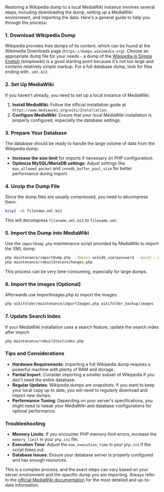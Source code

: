 Restoring a Wikipedia dump to a local MediaWiki instance involves several steps, including downloading the dump, setting up a MediaWiki environment, and importing the data. Here's a general guide to help you through the process:

### 1. Download Wikipedia Dump

Wikipedia provides free dumps of its content, which can be found at the Wikimedia Downloads page (`https://dumps.wikimedia.org`). Choose an appropriate dump file for your needs - a dump of the [Wikipedia in Simple English](https://simple.wikipedia.org/wiki/Main_Page) (simplewiki) is a good starting point because it's not too large and contains relatively simple markup. For a full database dump, look for files ending with `.xml.bz2`.

### 2. Set Up MediaWiki

If you haven't already, you need to set up a local instance of MediaWiki:

1. **Install MediaWiki**: Follow the official installation guide at `https://www.mediawiki.org/wiki/Installation`.
2. **Configure MediaWiki**: Ensure that your local MediaWiki installation is properly configured, especially the database settings.

### 3. Prepare Your Database

The database should be ready to handle the large volume of data from the Wikipedia dump:

- **Increase the size limit** for imports if necessary (in PHP configuration).
- **Optimize MySQL/MariaDB settings**: Adjust settings like `max_allowed_packet` and `innodb_buffer_pool_size` for better performance during import.

### 4. Unzip the Dump File

Since the dump files are usually compressed, you need to decompress them:

```bash
bzip2 -dk filename.xml.bz2
```

This will decompress `filename.xml.bz2` to `filename.xml`.

### 5. Import the Dump into MediaWiki

Use the `importDump.php` maintenance script provided by MediaWiki to import the XML dump:

```bash
php maintenance/importDump.php --dbpass wikidb_userpassword --quiet --wiki wikidb path-to-dumpfile/dumpfile.xml
php maintenance/rebuildrecentchanges.php
```

This process can be very time-consuming, especially for large dumps.

### 6. Import the images (Optional)

Afterwards use ImportImages.php to import the images:
```bash
php wikifolder/maintenance/importImages.php wikifolder_backup/images
```

### 7. Update Search Index

If your MediaWiki installation uses a search feature, update the search index after import:

```bash
php maintenance/rebuildtextindex.php
```

### Tips and Considerations

- **Hardware Requirements**: Importing a full Wikipedia dump requires a powerful machine with plenty of RAM and storage.
- **Partial Import**: Consider importing a smaller subset of Wikipedia if you don't need the entire database.
- **Regular Updates**: Wikipedia dumps are snapshots. If you want to keep your local copy up to date, you will need to regularly download and import new dumps.
- **Performance Tuning**: Depending on your server's specifications, you might need to tweak your MediaWiki and database configurations for optimal performance.

### Troubleshooting

- **Memory Limits**: If you encounter PHP memory limit errors, increase the `memory_limit` in your `php.ini` file.
- **Execution Time**: Adjust the `max_execution_time` in your `php.ini` if the script times out.
- **Database Issues**: Ensure your database server is properly configured and has enough resources.

This is a complex process, and the exact steps can vary based on your server environment and the specific dump you are importing. Always refer to the [official MediaWiki documentation](https://www.mediawiki.org/wiki/Manual:Restoring_a_wiki_from_backup) for the most detailed and up-to-date information.
